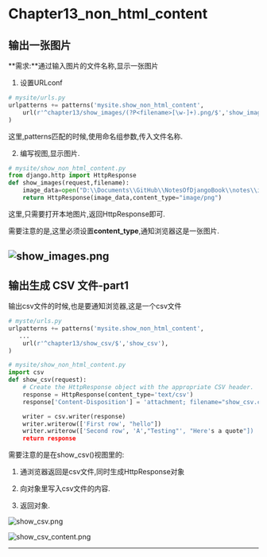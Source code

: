 # Chapter13_non_html_content

## 输出一张图片

**需求:**通过输入图片的文件名称,显示一张图片

1) 设置URLconf

```python
# mysite/urls.py
urlpatterns += patterns('mysite.show_non_html_content',
    url(r'^chapter13/show_images/(?P<filename>[\w-]+).png/$','show_images'),
)
```
这里,patterns匹配的时候,使用命名组参数,传入文件名称.

2) 编写视图,显示图片.
```python
# mysite/show_non_html_content.py
from django.http import HttpResponse
def show_images(request,filename):
    image_data=open("D:\\Documents\\GitHub\\NotesOfDjangoBook\\notes\\images\\%s.png" % filename,"rb")
    return HttpResponse(image_data,content_type="image/png")
```
这里,只需要打开本地图片,返回HttpResponse即可.

需要注意的是,这里必须设置**content_type**,通知浏览器这是一张图片.

![show_images.png](https://raw.githubusercontent.com/urmyfaith/NotesOfDjangoBook/master/notes/images/show_images.png)
-----
## 输出生成 CSV 文件-part1

输出csv文件的时候,也是要通知浏览器,这是一个csv文件

```python
# myste/urls.py
urlpatterns += patterns('mysite.show_non_html_content',
   ...
    url(r'^chapter13/show_csv/$','show_csv'),
)

# mysite/show_non_html_content.py 
import csv
def show_csv(request):
    # Create the HttpResponse object with the appropriate CSV header.
    response = HttpResponse(content_type='text/csv')
    response['Content-Disposition'] = 'attachment; filename="show_csv.csv"'

    writer = csv.writer(response)
    writer.writerow(['First row', "hello"])
    writer.writerow(['Second row', 'A',"Testing"', "Here's a quote"])
    return response
```
需要注意的是在show_csv()视图里的:

1) 通浏览器返回是csv文件,同时生成HttpResponse对象

2) 向对象里写入csv文件的内容.

3) 返回对象.

![show_csv.png](https://raw.githubusercontent.com/urmyfaith/NotesOfDjangoBook/master/notes/images/show_csv.png)

![show_csv_content.png](https://raw.githubusercontent.com/urmyfaith/NotesOfDjangoBook/master/notes/images/show_csv_content.png)

---


